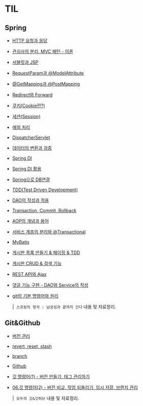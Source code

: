 # TIL

## Spring

- [HTTP 요청과 응답](https://github.com/mysticalness/TIL/blob/main/Spring/Ch.02%20Spring%20MVC/01.HTTP%20%EC%9A%94%EC%B2%AD%EA%B3%BC%20%EC%9D%91%EB%8B%B5.md)
- [관심사의 분리, MVC 패턴 - 이론](https://github.com/mysticalness/TIL/blob/main/Spring/Ch.02%20Spring%20MVC/02.%EA%B4%80%EC%8B%AC%EC%82%AC%EC%9D%98%20%EB%B6%84%EB%A6%AC%2C%20MVC%20%ED%8C%A8%ED%84%B4_%EC%9D%B4%EB%A1%A0.md)
- [서블릿과 JSP](https://github.com/mysticalness/TIL/blob/main/Spring/Ch.02%20Spring%20MVC/03.%EC%84%9C%EB%B8%94%EB%A6%BF%EA%B3%BC%20JSP.md)
- [RequestParam과 @ModelAttribute](https://github.com/mysticalness/TIL/blob/main/Spring/Ch.02%20Spring%20MVC/04.RequestParam%EA%B3%BC%20%40ModelAttribute.md)
- [@GetMapping과 @PostMapping](https://github.com/mysticalness/TIL/blob/main/Spring/Ch.02%20Spring%20MVC/05.%40GetMapping%EA%B3%BC%20%40PostMapping.md)
- [Redirect와 Forward](https://github.com/mysticalness/TIL/blob/main/Spring/Ch.02%20Spring%20MVC/06.Redirect%EC%99%80%20Forward.md)
- [쿠키(Cookie란?)](https://github.com/mysticalness/TIL/blob/main/Spring/Ch.02%20Spring%20MVC/07.%ec%bf%a0%ed%82%a4(Cookie%eb%9e%80).md)
- [세션(Session)](https://github.com/mysticalness/TIL/blob/main/Spring/Ch.02%20Spring%20MVC/08.%ec%84%b8%ec%85%98(Session).md)
- [예외 처리](https://github.com/mysticalness/TIL/blob/main/Spring/Ch.02%20Spring%20MVC/09.%EC%98%88%EC%99%B8%20%EC%B2%98%EB%A6%AC.md)
- [DispatcherServlet](https://github.com/mysticalness/TIL/blob/main/Spring/Ch.02%20Spring%20MVC/10.DispatcherServlet.md)
- [데이터의 변환과 검증](https://github.com/mysticalness/TIL/blob/main/Spring/Ch.02%20Spring%20MVC/11.%EB%8D%B0%EC%9D%B4%ED%84%B0%EC%9D%98%20%EB%B3%80%ED%99%98%EA%B3%BC%20%EA%B2%80%EC%A6%9D.md)
- [Spring DI](https://github.com/mysticalness/TIL/blob/main/Spring/Ch.03%20Spring%20DI%EC%99%80%20AOP/12.Spring%20DI.md)
- [Spring DI 활용](https://github.com/mysticalness/TIL/blob/main/Spring/Ch.03%20Spring%20DI%EC%99%80%20AOP/13.Spring%20DI%20%ED%99%9C%EC%9A%A9.md)
- [Spring으로 DB연결](https://github.com/mysticalness/TIL/blob/main/Spring/Ch.03%20Spring%20DI%EC%99%80%20AOP/14.Spring%EC%9C%BC%EB%A1%9C%20DB%EC%97%B0%EA%B2%B0.md)
- [TDD(Test Driven Development)](https://github.com/mysticalness/TIL/blob/main/Spring/Ch.03%20Spring%20DI%EC%99%80%20AOP/15.TDD%28Test%20Driven%20Development%29.md)
- [DAO의 작성과 적용](https://github.com/mysticalness/TIL/blob/main/Spring/Ch.03%20Spring%20DI%EC%99%80%20AOP/16.DAO%EC%9D%98%20%EC%9E%91%EC%84%B1%EA%B3%BC%20%EC%A0%81%EC%9A%A9.md)
- [Transaction, Commit, Rollback](https://github.com/mysticalness/TIL/blob/main/Spring/Ch.03%20Spring%20DI%EC%99%80%20AOP/17.Transaction%2C%20Commit%2C%20Rollback.md)
- [AOP의 개념과 용어](https://github.com/mysticalness/TIL/blob/main/Spring/Ch.03%20Spring%20DI%EC%99%80%20AOP/18.AOP%EC%9D%98%20%EA%B0%9C%EB%85%90%EA%B3%BC%20%EC%9A%A9%EC%96%B4.md)
- [서비스 계층의 분리와 @Transactional](https://github.com/mysticalness/TIL/blob/main/Spring/Ch.03%20Spring%20DI%EC%99%80%20AOP/19.%EC%84%9C%EB%B9%84%EC%8A%A4%20%EA%B3%84%EC%B8%B5%EC%9D%98%20%EB%B6%84%EB%A6%AC%EC%99%80%20%40Transactional.md)
- [MyBatis](https://github.com/mysticalness/TIL/blob/main/Spring/Ch.04%20MyBatis%EB%A1%9C%20%EA%B2%8C%EC%8B%9C%ED%8C%90%20%EA%B5%AC%ED%98%84/20.MyBatis.md)
- [게시판 목록 만들기 & 페이징 & TDD](https://github.com/mysticalness/TIL/blob/main/Spring/Ch.04%20MyBatis%EB%A1%9C%20%EA%B2%8C%EC%8B%9C%ED%8C%90%20%EA%B5%AC%ED%98%84/21.%EA%B2%8C%EC%8B%9C%ED%8C%90%20%EB%AA%A9%EB%A1%9D%20%EB%A7%8C%EB%93%A4%EA%B8%B0%20%26%20%ED%8E%98%EC%9D%B4%EC%A7%95%20%26%20TDD.md)
- [게시판 CRUD & 검색 기능](https://github.com/mysticalness/TIL/blob/main/Spring/Ch.04%20MyBatis%EB%A1%9C%20%EA%B2%8C%EC%8B%9C%ED%8C%90%20%EA%B5%AC%ED%98%84/22.%EA%B2%8C%EC%8B%9C%ED%8C%90%20CRUD%20%26%20%EA%B2%80%EC%83%89%20%EA%B8%B0%EB%8A%A5.md)
- [REST API와 Ajax](https://github.com/mysticalness/TIL/blob/main/Spring/Ch.04%20MyBatis%EB%A1%9C%20%EA%B2%8C%EC%8B%9C%ED%8C%90%20%EA%B5%AC%ED%98%84/23.REST%20API%EC%99%80%20Ajax.md)
- [댓글 기능 구현 - DAO와 Service의 작성](https://github.com/mysticalness/TIL/blob/main/Spring/Ch.04%20MyBatis%EB%A1%9C%20%EA%B2%8C%EC%8B%9C%ED%8C%90%20%EA%B5%AC%ED%98%84/24.%EB%8C%93%EA%B8%80%20%EA%B8%B0%EB%8A%A5%20%EA%B5%AC%ED%98%84%20-%20DAO%EC%99%80%20Service%EC%9D%98%20%EC%9E%91%EC%84%B1.md)
- [git의 기본 명령어와 원리](https://github.com/mysticalness/TIL/blob/main/Spring/Ch.05%20Spring%20MVC%EB%A1%9C%20%EC%9B%B9%EC%82%AC%EC%9D%B4%ED%8A%B8%20%EB%A7%8C%EB%93%A4%EC%96%B4%EB%B3%B4%EA%B8%B0/25.git%EC%9D%98%20%EA%B8%B0%EB%B3%B8%20%EB%AA%85%EB%A0%B9%EC%96%B4%EC%99%80%20%EC%9B%90%EB%A6%AC.md)

  |&nbsp; `스프링의 정석 : 남궁성과 끝까지 간다` 내용 및 자료정리.


## Git&Github

- [버전 관리](https://github.com/mysticalness/TIL/blob/main/Git%26Github/01.%EB%B2%84%EC%A0%84%20%EA%B4%80%EB%A6%AC.md)
- [revert, reset, stash](https://github.com/mysticalness/TIL/blob/main/Git%26Github/02.revert,reset,stash.md)
- [branch](https://github.com/mysticalness/TIL/blob/main/Git%26Github/03.branch.md)
- [Github](https://github.com/mysticalness/TIL/blob/main/Git%26Github/04.Github.md)
- [깃 명령어(1) - 버전 만들기, 태그 관리하기](https://github.com/mysticalness/TIL/blob/main/Git%26Github/05.%EA%B9%83%20%EB%AA%85%EB%A0%B9%EC%96%B4(1)%20-%20%EB%B2%84%EC%A0%84%20%EB%A7%8C%EB%93%A4%EA%B8%B0%2C%20%ED%83%9C%EA%B7%B8%20%EA%B4%80%EB%A6%AC%ED%95%98%EA%B8%B0.md)
- [06.깃 명령어(2) - 버전 비교, 작업 되돌리기, 임시 저장, 브랜치 관리](https://github.com/mysticalness/TIL/blob/main/Git%26Github/06.%EA%B9%83%20%EB%AA%85%EB%A0%B9%EC%96%B4(2)%20-%20%EB%B2%84%EC%A0%84%20%EB%B9%84%EA%B5%90%2C%20%EC%9E%91%EC%97%85%20%EB%90%98%EB%8F%8C%EB%A6%AC%EA%B8%B0%2C%20%EC%9E%84%EC%8B%9C%20%EC%A0%80%EC%9E%A5%2C%20%EB%B8%8C%EB%9E%9C%EC%B9%98%20%EA%B4%80%EB%A6%AC.md)

  |&nbsp; `모두의 깃&깃허브` 내용 및 자료정리.